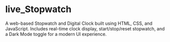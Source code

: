# live_Stopwatch
A web-based Stopwatch and Digital Clock built using HTML, CSS, and JavaScript. Includes real-time clock display, start/stop/reset stopwatch, and a Dark Mode toggle for a modern UI experience.
